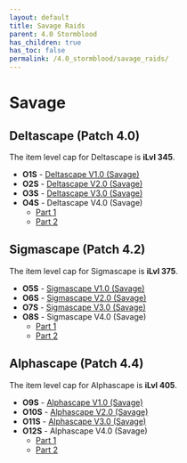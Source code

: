 ```yaml
---
layout: default
title: Savage Raids
parent: 4.0 Stormblood
has_children: true
has_toc: false
permalink: /4.0_stormblood/savage_raids/
---
```


# Savage

## Deltascape (Patch 4.0)

The item level cap for Deltascape is **iLvl 345**.

- **O1S** - [Deltascape V1.0 (Savage)](o1s/README.md)
- **O2S** - [Deltascape V2.0 (Savage)](o2s/README.md)
- **O3S** - [Deltascape V3.0 (Savage)](o3s/README.md)
- **O4S** - Deltascape V4.0 (Savage)
	- [Part 1](o4s_1/README.md)
	- [Part 2](o4s_2/README.md)

## Sigmascape (Patch 4.2)

The item level cap for Sigmascape is **iLvl 375**.

- **O5S** - [Sigmascape V1.0 (Savage)](o5s/README.md)
- **O6S** - [Sigmascape V2.0 (Savage)](o6s/README.md)
- **O7S** - [Sigmascape V3.0 (Savage)](o7s/README.md)
- **O8S** - Sigmascape V4.0 (Savage)
	- [Part 1](o8s_1/README.md)
	- [Part 2](o8s_2/README.md)

## Alphascape (Patch 4.4)

The item level cap for Alphascape is **iLvl 405**.

- **O9S** - [Alphascape V1.0 (Savage)](o9s/README.md)
- **O10S** - [Alphascape V2.0 (Savage)](o10s/README.md)
- **O11S** - [Alphascape V3.0 (Savage)](o11s/README.md)
- **O12S** - Alphascape V4.0 (Savage)
	- [Part 1](o12s_1/README.md)
	- [Part 2](o12s_2/README.md)
